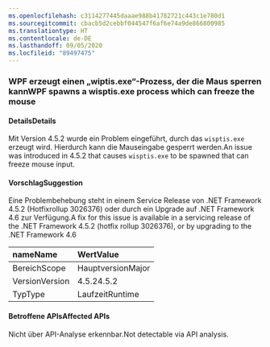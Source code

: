 ```yaml
---
ms.openlocfilehash: c3114277445daaae988b41782721c443c1e780d1
ms.sourcegitcommit: cbacb5d2cebbf044547f6af6e74a9de866800985
ms.translationtype: HT
ms.contentlocale: de-DE
ms.lasthandoff: 09/05/2020
ms.locfileid: "89497475"
---
```

### <a name="wpf-spawns-a-wisptisexe-process-which-can-freeze-the-mouse"></a><span data-ttu-id="a9948-101">WPF erzeugt einen „wiptis.exe“-Prozess, der die Maus sperren kann</span><span class="sxs-lookup"><span data-stu-id="a9948-101">WPF spawns a wisptis.exe process which can freeze the mouse</span></span>

#### <a name="details"></a><span data-ttu-id="a9948-102">Details</span><span class="sxs-lookup"><span data-stu-id="a9948-102">Details</span></span>

<span data-ttu-id="a9948-103">Mit Version 4.5.2 wurde ein Problem eingeführt, durch das <code>wisptis.exe</code> erzeugt wird. Hierdurch kann die Mauseingabe gesperrt werden.</span><span class="sxs-lookup"><span data-stu-id="a9948-103">An issue was introduced in 4.5.2 that causes <code>wisptis.exe</code> to be spawned that can freeze mouse input.</span></span>

#### <a name="suggestion"></a><span data-ttu-id="a9948-104">Vorschlag</span><span class="sxs-lookup"><span data-stu-id="a9948-104">Suggestion</span></span>

<span data-ttu-id="a9948-105">Eine Problembehebung steht in einem Service Release von .NET Framework 4.5.2 (Hotfixrollup 3026376) oder durch ein Upgrade auf .NET Framework 4.6 zur Verfügung.</span><span class="sxs-lookup"><span data-stu-id="a9948-105">A fix for this issue is available in a servicing release of the .NET Framework 4.5.2 (hotfix rollup 3026376), or by upgrading to the .NET Framework 4.6</span></span>

| <span data-ttu-id="a9948-106">name</span><span class="sxs-lookup"><span data-stu-id="a9948-106">Name</span></span>    | <span data-ttu-id="a9948-107">Wert</span><span class="sxs-lookup"><span data-stu-id="a9948-107">Value</span></span>       |
|:--------|:------------|
| <span data-ttu-id="a9948-108">Bereich</span><span class="sxs-lookup"><span data-stu-id="a9948-108">Scope</span></span>   |<span data-ttu-id="a9948-109">Hauptversion</span><span class="sxs-lookup"><span data-stu-id="a9948-109">Major</span></span>|
|<span data-ttu-id="a9948-110">Version</span><span class="sxs-lookup"><span data-stu-id="a9948-110">Version</span></span>|<span data-ttu-id="a9948-111">4.5.2</span><span class="sxs-lookup"><span data-stu-id="a9948-111">4.5.2</span></span>|
|<span data-ttu-id="a9948-112">Typ</span><span class="sxs-lookup"><span data-stu-id="a9948-112">Type</span></span>|<span data-ttu-id="a9948-113">Laufzeit</span><span class="sxs-lookup"><span data-stu-id="a9948-113">Runtime</span></span>|

#### <a name="affected-apis"></a><span data-ttu-id="a9948-114">Betroffene APIs</span><span class="sxs-lookup"><span data-stu-id="a9948-114">Affected APIs</span></span>

<span data-ttu-id="a9948-115">Nicht über API-Analyse erkennbar.</span><span class="sxs-lookup"><span data-stu-id="a9948-115">Not detectable via API analysis.</span></span>

<!--

#### Affected APIs

Not detectable via API analysis.

-->

